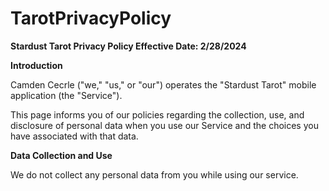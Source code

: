 # TarotPrivacyPolicy

**Stardust Tarot Privacy Policy
Effective Date: 2/28/2024**

**Introduction**

Camden Cecrle ("we," "us," or "our") operates the "Stardust Tarot" mobile application (the "Service").

This page informs you of our policies regarding the collection, use, and disclosure of personal data when you use our Service and the choices you have associated with that data.

**Data Collection and Use**

We do not collect any personal data from you while using our service.
